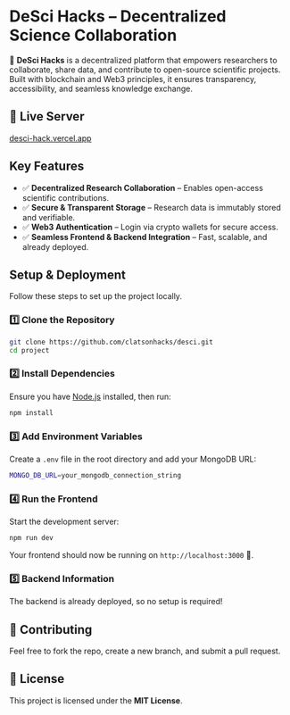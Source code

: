 # DeSci Hacks – Decentralized Science Collaboration

🔬 **DeSci Hacks** is a decentralized platform that empowers researchers to collaborate, share data, and contribute to open-source scientific projects. Built with blockchain and Web3 principles, it ensures transparency, accessibility, and seamless knowledge exchange.

## 🚀 Live Server

[desci-hack.vercel.app](https://desci-hack.vercel.app)

## Key Features

- ✅ **Decentralized Research Collaboration** – Enables open-access scientific contributions.
- ✅ **Secure & Transparent Storage** – Research data is immutably stored and verifiable.
- ✅ **Web3 Authentication** – Login via crypto wallets for secure access.
- ✅ **Seamless Frontend & Backend Integration** – Fast, scalable, and already deployed.

## Setup & Deployment

Follow these steps to set up the project locally.

### 1️⃣ Clone the Repository
```sh
git clone https://github.com/clatsonhacks/desci.git
cd project
```

### 2️⃣ Install Dependencies
Ensure you have [Node.js](https://nodejs.org/) installed, then run:
```sh
npm install
```

### 3️⃣ Add Environment Variables
Create a `.env` file in the root directory and add your MongoDB URL:
```sh
MONGO_DB_URL=your_mongodb_connection_string
```

### 4️⃣ Run the Frontend
Start the development server:
```sh
npm run dev
```
Your frontend should now be running on `http://localhost:3000` 🎉.

### 5️⃣ Backend Information
The backend is already deployed, so no setup is required!

## 🤝 Contributing
Feel free to fork the repo, create a new branch, and submit a pull request.

## 📜 License
This project is licensed under the **MIT License**.

